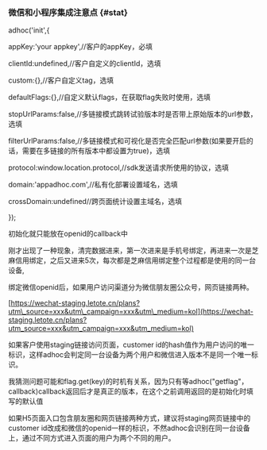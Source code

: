 ### 微信和小程序集成注意点 {#stat}

adhoc\('init',{

appKey:'your appkey',//客户的appKey，必填

clientId:undefined,//客户自定义的clientId，选填

custom:{},//客户自定义tag，选填

defaultFlags:{},//自定义默认flags，在获取flag失败时使用，选填

stopUrlParams:false,//多链接模式跳转试验版本时是否带上原始版本的url参数，选填

filterUrlParams:false,//多链接模式和可视化是否完全匹配url参数\(如果要开启的话，需要在多链接的所有版本中都设置为true\)，选填

protocol:window.location.protocol,//sdk发送请求所使用的协议，选填

domain:'appadhoc.com',//私有化部署设置域名，选填

crossDomain:undefined//跨页面统计设置主域名，选填

}\);

初始化就只能放在openid的callback中

刚才出现了一种现象，清完数据进来，第一次进来是手机号绑定，再进来一次是芝麻信用绑定，之后又进来5次，每次都是芝麻信用绑定整个过程都是使用的同一台设备,

绑定微信openid后，如果用户访问渠道分为微信朋友圈公众号，网页链接两种。

[https://wechat-staging.letote.cn/plans?utm\_source=xxx&utm\_campaign=xxx&utm\_medium=kol](https://wechat-staging.letote.cn/plans?utm_source=xxx&utm_campaign=xxx&utm_medium=kol)

如果客户使用staging链接访问页面，customer id的hash值作为用户访问的唯一标识，这样adhoc会判定同一台设备为两个用户和微信进入版本不是同一个唯一标识。

我猜测问题可能和flag.get\(key\)的时机有关系，因为只有等adhoc\("getflag"，callback\)callback返回后才是真正的版本，在这个之前调用返回的是初始化时填写的默认值

如果H5页面入口包含朋友圈和网页链接两种方式，建议将staging网页链接中的customer id改成和微信的openid一样的标识，不然adhoc会识别在同一台设备上，通过不同方式进入页面的用户为两个不同的用户。

